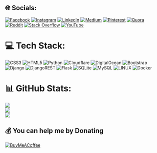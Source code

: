 
## 🌐 Socials:
[![Facebook](https://img.shields.io/badge/Facebook-%231877F2.svg?logo=Facebook&logoColor=white)](https://facebook.com/Realsalehn) [![Instagram](https://img.shields.io/badge/Instagram-%23E4405F.svg?logo=Instagram&logoColor=white)](https://instagram.com/Realsalehn) [![LinkedIn](https://img.shields.io/badge/LinkedIn-%230077B5.svg?logo=linkedin&logoColor=white)](https://linkedin.com/in/RealSaleh) [![Medium](https://img.shields.io/badge/Medium-12100E?logo=medium&logoColor=white)](https://medium.com/@salehn) [![Pinterest](https://img.shields.io/badge/Pinterest-%23E60023.svg?logo=Pinterest&logoColor=white)](https://pinterest.com/realsalehn) [![Quora](https://img.shields.io/badge/Quora-%23B92B27.svg?logo=Quora&logoColor=white)](https://quora.com/profile/realsalehn) [![Reddit](https://img.shields.io/badge/Reddit-%23FF4500.svg?logo=Reddit&logoColor=white)](https://reddit.com/user/realsalehn) [![Stack Overflow](https://img.shields.io/badge/-Stackoverflow-FE7A16?logo=stack-overflow&logoColor=white)](https://stackoverflow.com/users/12867713) [![YouTube](https://img.shields.io/badge/YouTube-%23FF0000.svg?logo=YouTube&logoColor=white)](https://youtube.com/@realsalehn) 

# 💻 Tech Stack:
![CSS3](https://img.shields.io/badge/css3-%231572B6.svg?style=for-the-badge&logo=css3&logoColor=white) ![HTML5](https://img.shields.io/badge/html5-%23E34F26.svg?style=for-the-badge&logo=html5&logoColor=white) ![Python](https://img.shields.io/badge/python-3670A0?style=for-the-badge&logo=python&logoColor=ffdd54) ![Cloudflare](https://img.shields.io/badge/Cloudflare-F38020?style=for-the-badge&logo=Cloudflare&logoColor=white) ![DigitalOcean](https://img.shields.io/badge/DigitalOcean-%230167ff.svg?style=for-the-badge&logo=digitalOcean&logoColor=white) ![Bootstrap](https://img.shields.io/badge/bootstrap-%23563D7C.svg?style=for-the-badge&logo=bootstrap&logoColor=white) ![Django](https://img.shields.io/badge/django-%23092E20.svg?style=for-the-badge&logo=django&logoColor=white) ![DjangoREST](https://img.shields.io/badge/DJANGO-REST-ff1709?style=for-the-badge&logo=django&logoColor=white&color=ff1709&labelColor=gray) ![Flask](https://img.shields.io/badge/flask-%23000.svg?style=for-the-badge&logo=flask&logoColor=white) ![SQLite](https://img.shields.io/badge/sqlite-%2307405e.svg?style=for-the-badge&logo=sqlite&logoColor=white) ![MySQL](https://img.shields.io/badge/mysql-%2300f.svg?style=for-the-badge&logo=mysql&logoColor=white) ![LINUX](https://img.shields.io/badge/Linux-FCC624?style=for-the-badge&logo=linux&logoColor=black) ![Docker](https://img.shields.io/badge/docker-%230db7ed.svg?style=for-the-badge&logo=docker&logoColor=white)
# 📊 GitHub Stats:
![](https://github-readme-stats.vercel.app/api?username=Realsaleh&theme=chartreuse-dark&hide_border=false&include_all_commits=true&count_private=false)<br/>
![](https://github-readme-streak-stats.herokuapp.com/?user=Realsaleh&theme=chartreuse-dark&hide_border=false)<br/>
![](https://github-readme-stats.vercel.app/api/top-langs/?username=Realsaleh&theme=chartreuse-dark&hide_border=false&include_all_commits=true&count_private=false&layout=compact)

  ## 💰 You can help me by Donating
  [![BuyMeACoffee](https://img.shields.io/badge/Buy%20Me%20a%20Coffee-ffdd00?style=for-the-badge&logo=buy-me-a-coffee&logoColor=black)](https://buymeacoffee.com/https://buymeacoffee.com/salehn) 

  
<!-- Proudly created with GPRM ( https://gprm.itsvg.in ) -->